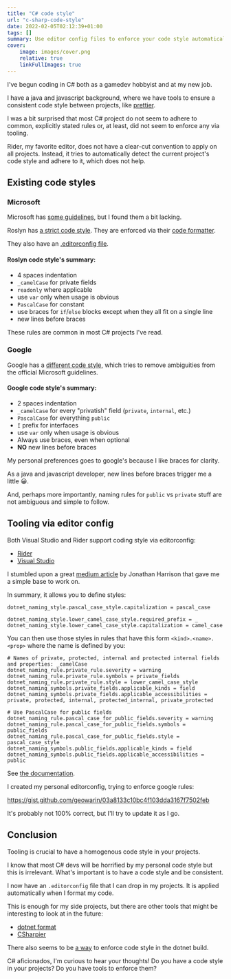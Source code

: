 ```yaml
---
title: "C# code style"
url: "c-sharp-code-style"
date: 2022-02-05T02:12:39+01:00
tags: []
summary: Use editor config files to enforce your code style automatically!
cover:
    image: images/cover.png
    relative: true
    linkFullImages: true
---
```


I've begun coding in C# both as a gamedev hobbyist and at my new job.

I have a java and javascript background, where we have tools to ensure a
consistent code style between projects, like [prettier](https://prettier.io/).

I was a bit surprised that most C# project do not seem to adhere to common, explicitly stated rules or,
at least, did not seem to enforce any via tooling.

Rider, my favorite editor, does not have a clear-cut convention to apply on all projects.
Instead, it tries to automatically detect the current project's code style and adhere to it,
which does not help.

## Existing code styles

### Microsoft

Microsoft has [some guidelines](https://docs.microsoft.com/en-us/dotnet/standard/design-guidelines/naming-guidelines),
but I found them a bit lacking. 

Roslyn has [a strict code style](https://github.com/dotnet/corefx/blob/master/Documentation/coding-guidelines/coding-style.md).
They are enforced via their [code formatter](https://github.com/dotnet/codeformatter).

They also have an [.editorconfig file](https://github.com/dotnet/roslyn/blob/main/.editorconfig).

#### Roslyn code style's summary:

- 4 spaces indentation
- `_camelCase` for private fields
- `readonly` where applicable
- use `var` only when usage is obvious
- `PascalCase` for constant 
- use braces for `if`/`else` blocks except when they all fit on a single line
- new lines before braces

These rules are common in most C# projects I've read.

### Google

Google has a [different code style](https://google.github.io/styleguide/csharp-style.html), which
tries to remove ambiguities from the official Microsoft guidelines.

#### Google code style's summary:

- 2 spaces indentation
- `_camelCase` for every "privatish" field (`private`, `internal`, etc.)
- `PascalCase` for everything `public`
- `I` prefix for interfaces
- use `var` only when usage is obvious
- Always use braces, even when optional
- **NO** new lines before braces

My personal preferences goes to google's because I like braces for clarity.

As a java and javascript developer, new lines before braces trigger me a little 😀.

And, perhaps more importantly, naming rules for `public` vs `private` stuff are not ambiguous
and simple to follow.

## Tooling via editor config

Both Visual Studio and Rider support coding style via editorconfig:

 - [Rider](https://www.jetbrains.com/help/rider/2021.3/Using_EditorConfig.html)
 - [Visual Studio](https://docs.microsoft.com/en-us/visualstudio/ide/code-styles-and-code-cleanup?view=vs-2022)

I stumbled upon a great [medium article](https://jonjam.medium.com/c-code-style-using-editorconfig-9d38de65527d) by Jonathan Harrison
that gave me a simple base to work on.

In summary, it allows you to define styles:

```config
dotnet_naming_style.pascal_case_style.capitalization = pascal_case
                    
dotnet_naming_style.lower_camel_case_style.required_prefix = _
dotnet_naming_style.lower_camel_case_style.capitalization = camel_case
```

You can then use those styles in rules that have this form `<kind>.<name>.<prop>` where the
name is defined by you:

```config
# Names of private, protected, internal and protected internal fields and properties: _camelCase
dotnet_naming_rule.private_rule.severity = warning
dotnet_naming_rule.private_rule.symbols = private_fields
dotnet_naming_rule.private_rule.style = lower_camel_case_style
dotnet_naming_symbols.private_fields.applicable_kinds = field
dotnet_naming_symbols.private_fields.applicable_accessibilities = private, protected, internal, protected_internal, private_protected

# Use PascalCase for public fields
dotnet_naming_rule.pascal_case_for_public_fields.severity = warning
dotnet_naming_rule.pascal_case_for_public_fields.symbols = public_fields
dotnet_naming_rule.pascal_case_for_public_fields.style = pascal_case_style
dotnet_naming_symbols.public_fields.applicable_kinds = field
dotnet_naming_symbols.public_fields.applicable_accessibilities = public
```

See [the documentation](https://docs.microsoft.com/en-us/dotnet/fundamentals/code-analysis/style-rules/language-rules#net-style-rules).


I created my personal editorconfig, trying to enforce google rules:

https://gist.github.com/geowarin/03a8133c10bc4f103dda3167f7502feb

It's probably not 100% correct, but I'll try to update it as I go.

## Conclusion

Tooling is crucial to have a homogenous code style in your projects.

I know that most C# devs will be horrified by my personal code style but this is
irrelevant. What's important is to have a code style and be consistent.

I now have an `.editorconfig` file that I can drop in my projects. It is applied automatically
when I format my code.

This is enough for my side projects, but there are other tools that might be interesting
to look at in the future:

- [dotnet format](https://github.com/dotnet/format)
- [CSharpier](https://github.com/belav/csharpier) 

There also seems to be [a way](https://docs.microsoft.com/en-us/dotnet/core/project-sdk/msbuild-props#enforcecodestyleinbuild) 
to enforce code style in the dotnet build.

C# aficionados, I'm curious to hear your thoughts! Do you have a code style in your projects?
Do you have tools to enforce them?
